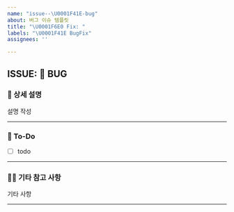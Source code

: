 ```yaml
---
name: "issue--\U0001F41E-bug"
about: 버그 이슈 템플릿
title: "\U0001F6E0️ Fix: "
labels: "\U0001F41E BugFix"
assignees: ''

---
```


## ISSUE: 🐞 BUG

### 🐞 상세 설명

설명 작성

---

### 📌 To-Do

- [ ] todo

---

### 🙌🏻 기타 참고 사항

기타 사항

---